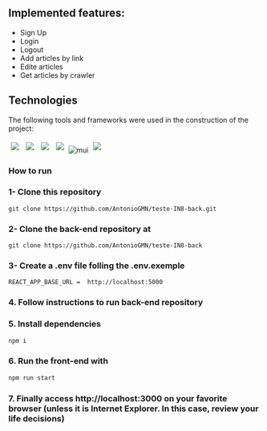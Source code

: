 ## Implemented features:

- Sign Up
- Login
- Logout
- Add articles by link
- Edite articles
- Get articles by crawler

## Technologies

The following tools and frameworks were used in the construction of the project:<br>

<p>
  <img style='margin: 5px;' src='https://img.shields.io/badge/HTML5-E34F26?style=for-the-badge&logo=html5&logoColor=white'>
  <img style='margin: 5px;' src='https://img.shields.io/badge/CSS3-1572B6?style=for-the-badge&logo=css3&logoColor=white'>
  <img style='margin: 5px;' src='https://img.shields.io/badge/React-20232A?style=for-the-badge&logo=react&logoColor=61DAFB'>
  <img style='margin: 5px;' src='https://img.shields.io/badge/React_Router-CA4245?style=for-the-badge&logo=react-router&logoColor=white'>
   <img alt="mui" src="https://img.shields.io/badge/MUI-%230081CB.svg?style=for-the-badge&logo=mui&logoColor=white" />
  <img style='margin: 5px;' src='https://img.shields.io/badge/styled--components-DB7093?style=for-the-badge&logo=styled-components&logoColor=white'>
</p>

### How to run

### 1- Clone this repository

```
git clone https://github.com/AntonioGMN/teste-IN8-back.git
```

### 2- Clone the back-end repository at

```
git clone https://github.com/AntonioGMN/teste-IN8-back
```

### 3- Create a .env file folling the .env.exemple

```
REACT_APP_BASE_URL =  http://localhost:5000
```

### 4. Follow instructions to run back-end repository

### 5. Install dependencies

```bash
npm i
```

### 6. Run the front-end with

```bash
npm run start
```

### 7. Finally access http://localhost:3000 on your favorite browser (unless it is Internet Explorer. In this case, review your life decisions)

